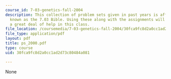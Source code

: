 ```yaml
---
course_id: 7-03-genetics-fall-2004
description: This collection of problem sets given in past years is affectionately
  known as the 7.03 Bible. Using these along with the assignments will give the student
  a great deal of help in this class.
file_location: /coursemedia/7-03-genetics-fall-2004/30fca9fc8d2a0cc1ad2d73c80484a081_ps_2000.pdf
file_type: application/pdf
layout: pdf
title: ps_2000.pdf
type: course
uid: 30fca9fc8d2a0cc1ad2d73c80484a081

---
```

None